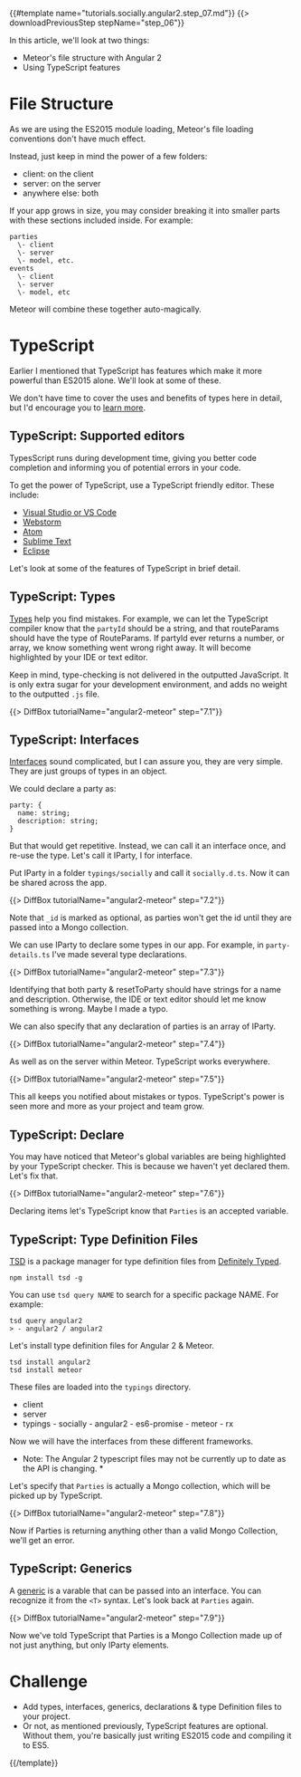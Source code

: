 {{#template name="tutorials.socially.angular2.step_07.md"}}
{{> downloadPreviousStep stepName="step_06"}}  

In this article, we'll look at two things:

- Meteor's file structure with Angular 2
- Using TypeScript features

# File Structure

As we are using the ES2015 module loading, Meteor's file loading conventions don't have much effect.

Instead, just keep in mind the power of a few folders:

- client: on the client
- server: on the server
- anywhere else: both

If your app grows in size, you may consider breaking it into smaller parts with these sections included inside. For example:

    parties
      \- client
      \- server
      \- model, etc.
    events
      \- client
      \- server
      \- model, etc

Meteor will combine these together auto-magically.

# TypeScript

Earlier I mentioned that TypeScript has features which make it more powerful than ES2015 alone. We'll look at some of these.

We don't have time to cover the uses and benefits of types here in detail, but I'd encourage you to [learn more](http://www.typescriptlang.org/).

## TypeScript: Supported editors

TypesScript runs during development time, giving you better code completion and informing you of potential errors in your code.

To get the power of TypeScript, use a TypeScript friendly editor. These include:

* [Visual Studio or VS Code](https://www.visualstudio.com/)
* [Webstorm](https://www.jetbrains.com/webstorm/)
* [Atom](https://atom.io/packages/atom-typescript)
* [Sublime Text](https://github.com/Microsoft/TypeScript-Sublime-Plugin)
* [Eclipse](https://github.com/palantir/eclipse-typescript)

Let's look at some of the features of TypeScript in brief detail.

## TypeScript: Types

[Types](http://www.typescriptlang.org/Handbook#basic-types) help you find mistakes. For example, we can let the TypeScript compiler know that the `partyId` should be a string, and that routeParams should have the type of RouteParams. If partyId ever returns a number, or array, we know something went wrong right away. It will become highlighted by your IDE or text editor.

Keep in mind, type-checking is not delivered in the outputted JavaScript. It is only extra sugar for your development environment, and adds no weight to the outputted `.js` file.

{{> DiffBox tutorialName="angular2-meteor" step="7.1"}}

## TypeScript: Interfaces

[Interfaces](http://www.typescriptlang.org/Handbook#interfaces) sound complicated, but I can assure you, they are very simple. They are just groups of types in an object.

We could declare a party as:

    party: {
      name: string;
      description: string;
    }

But that would get repetitive. Instead, we can call it an interface once, and re-use the type. Let's call it IParty, I for interface.

Put IParty in a folder `typings/socially` and call it `socially.d.ts`. Now it can be shared across the app.

{{> DiffBox tutorialName="angular2-meteor" step="7.2"}}

Note that `_id` is marked as optional, as parties won't get the id until they are passed into a Mongo collection.

We can use IParty to declare some types in our app. For example, in `party-details.ts` I've made several type declarations.

{{> DiffBox tutorialName="angular2-meteor" step="7.3"}}

Identifying that both party & resetToParty should have strings for a name and description. Otherwise, the IDE or text editor should let me know something is wrong. Maybe I made a typo.

We can also specify that any declaration of parties is an array of IParty.

{{> DiffBox tutorialName="angular2-meteor" step="7.4"}}

As well as on the server within Meteor. TypeScript works everywhere.

{{> DiffBox tutorialName="angular2-meteor" step="7.5"}}

This all keeps you notified about mistakes or typos. TypeScript's power is seen more and more as your project and team grow.

## TypeScript: Declare

You may have noticed that Meteor's global variables are being highlighted by your TypeScript checker. This is because we haven't yet declared them. Let's fix that.

{{> DiffBox tutorialName="angular2-meteor" step="7.6"}}

Declaring items let's TypeScript know that `Parties` is an accepted variable.

## TypeScript: Type Definition Files

[TSD](https://github.com/DefinitelyTyped/tsd) is a package manager for type definition files from [Definitely Typed](http://definitelytyped.org/).

    npm install tsd -g

You can use `tsd query NAME` to search for a specific package NAME. For example:

    tsd query angular2
    > - angular2 / angular2

Let's install type definition files for Angular 2 & Meteor.

    tsd install angular2
    tsd install meteor

These files are loaded into the `typings` directory.

  - client
  - server
  - typings
      \- socially
      \- angular2
      \- es6-promise
      \- meteor
      \- rx

Now we will have the interfaces from these different frameworks.

* Note: The Angular 2 typescript files may not be currently up to date as the API is changing. *

Let's specify that `Parties` is actually a Mongo collection, which will be picked up by TypeScript.

{{> DiffBox tutorialName="angular2-meteor" step="7.8"}}

Now if Parties is returning anything other than a valid Mongo Collection, we'll get an error.


## TypeScript: Generics

A [generic](http://www.typescriptlang.org/Handbook#generics) is a varable that can be passed into an interface. You can recognize it from the `<T>` syntax. Let's look back at `Parties` again.

{{> DiffBox tutorialName="angular2-meteor" step="7.9"}}

Now we've told TypeScript that Parties is a Mongo Collection made up of not just anything, but only IParty elements.


# Challenge

- Add types, interfaces, generics, declarations & type Definition files to your project.
- Or not, as mentioned previously, TypeScript features are optional. Without them, you're basically just writing ES2015 code and compiling it to ES5.
  
{{/template}}
